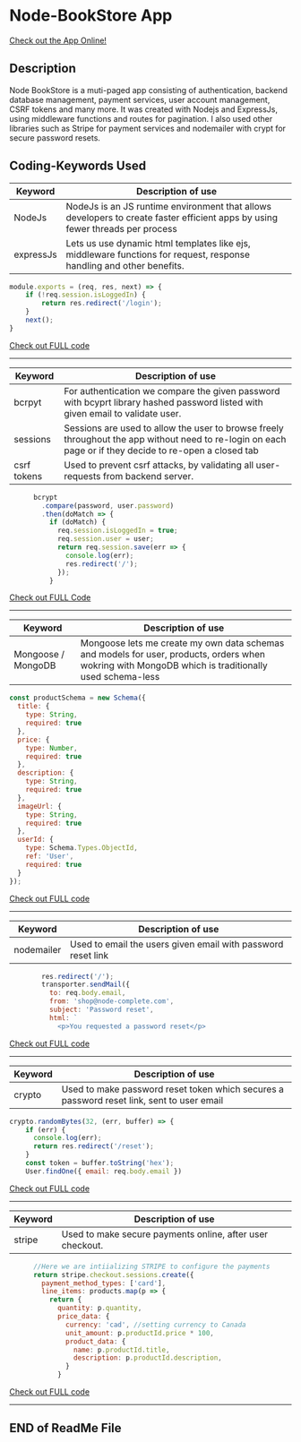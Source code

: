 # Node-BookStore App

[Check out the App Online!](https://warm-escarpment-73454.herokuapp.com/)

## Description
Node BookStore is a muti-paged app consisting of authentication, backend database management, payment services, user account management, CSRF tokens and many more. It was created with Nodejs and ExpressJs, using middleware functions and routes for pagination. I also used other libraries such as Stripe for payment services and nodemailer with crypt for secure password resets.



## Coding-Keywords Used

| Keyword | Description of use |
| ------ | ----------- |
|  NodeJs  | NodeJs is an JS runtime environment that allows developers to create faster efficient apps by using fewer threads per process   |
| expressJs    | Lets us use dynamic html templates like ejs, middleware functions for request, response handling and other benefits.  |
``` js
module.exports = (req, res, next) => {
    if (!req.session.isLoggedIn) {
        return res.redirect('/login');
    }
    next();
}
```
[Check out FULL code](https://github.com/RafhyKhan/node-bookstore/blob/master/middleware/is-auth.js)

---

| Keyword | Description of use |
| ------ | ----------- |
| bcrpyt   | For authentication we compare the given password with bcyprt library hashed password listed with given email to validate user.  |
| sessions | Sessions are used to allow the user to browse freely throughout the app without need to re-login on each page or if they decide to re-open a closed tab |
| csrf tokens | Used to prevent csrf attacks, by validating all user-requests from backend server. |
``` js
      bcrypt
        .compare(password, user.password)
        .then(doMatch => {
          if (doMatch) {
            req.session.isLoggedIn = true;
            req.session.user = user;
            return req.session.save(err => {
              console.log(err);
              res.redirect('/');
            });
          }
```
[Check out FULL Code](https://github.com/RafhyKhan/node-bookstore/blob/master/controllers/auth.js)

---

| Keyword | Description of use |
| ------ | ----------- |
| Mongoose / MongoDB | Mongoose lets me create my own data schemas and models for user, products, orders when wokring with MongoDB which is traditionally used schema-less |
``` js
const productSchema = new Schema({
  title: {
    type: String,
    required: true
  },
  price: {
    type: Number,
    required: true
  },
  description: {
    type: String,
    required: true
  },
  imageUrl: {
    type: String,
    required: true
  },
  userId: {
    type: Schema.Types.ObjectId,
    ref: 'User',
    required: true
  }
});
```
[Check out FULL code](https://github.com/RafhyKhan/node-bookstore/blob/master/models/product.js)

---

| Keyword | Description of use |
| ------ | ----------- |
| nodemailer    | Used to email the users given email with password reset link |
``` js
        res.redirect('/');
        transporter.sendMail({
          to: req.body.email,
          from: 'shop@node-complete.com',
          subject: 'Password reset',
          html: `
            <p>You requested a password reset</p>
```
[Check out FULL code](https://github.com/RafhyKhan/React-QuotesApp/blob/main/src/lib/api.js)

---


| Keyword | Description of use |
| ------ | ----------- |
| crypto    | Used to make password reset token which secures a password reset link, sent to user email |
``` js
crypto.randomBytes(32, (err, buffer) => {
    if (err) {
      console.log(err);
      return res.redirect('/reset');
    }
    const token = buffer.toString('hex');
    User.findOne({ email: req.body.email })
```
[Check out FULL code](https://github.com/RafhyKhan/node-bookstore/blob/master/controllers/auth.js)

---



| Keyword | Description of use |
| ------ | ----------- |
| stripe    | Used to make secure payments online, after user checkout. |
``` js
      //Here we are intiializing STRIPE to configure the payments
      return stripe.checkout.sessions.create({
        payment_method_types: ['card'],
        line_items: products.map(p => {
          return {
            quantity: p.quantity,
            price_data: {
              currency: 'cad', //setting currency to Canada
              unit_amount: p.productId.price * 100,
              product_data: {
                name: p.productId.title,
                description: p.productId.description,
              }
            }

```
[Check out FULL code](https://github.com/RafhyKhan/node-bookstore/blob/master/controllers/shop.js)

---









## END of ReadMe File

